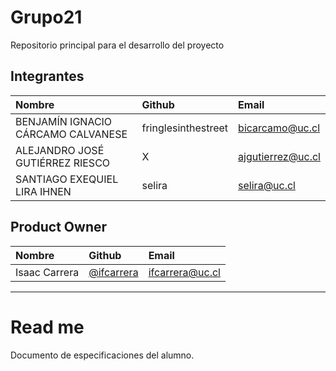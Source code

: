 # Grupo21
Repositorio principal para el desarrollo del proyecto

## Integrantes

| Nombre | Github | Email |
| :----- | :----- | :------- |
| BENJAMÍN IGNACIO CÁRCAMO CALVANESE | fringlesinthestreet | bicarcamo@uc.cl |
| ALEJANDRO JOSÉ GUTIÉRREZ RIESCO | X | ajgutierrez@uc.cl |
| SANTIAGO EXEQUIEL LIRA IHNEN | selira | selira@uc.cl |

## Product Owner
| Nombre | Github | Email |
| :----- | :----- | :------- |
| Isaac Carrera | [@ifcarrera](https://github.com/ifcarrera) | [ifcarrera@uc.cl](ifcarrera@uc.cl) |

________________________

# Read me

Documento de especificaciones del alumno.
